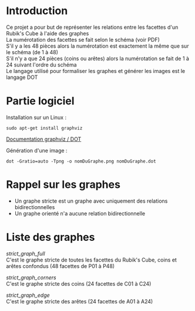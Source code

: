 # Introduction
Ce projet a pour but de représenter les relations entre les facettes d'un Rubik's Cube à l'aide des graphes  
La numérotation des facettes se fait selon le schéma (voir PDF)  
S'il y a les 48 pièces alors la numérotation est exactement la même que sur le schéma (de 1 à 48)  
S'il n'y a que 24 pièces (coins ou arêtes) alors la numérotation se fait de 1 à 24 suivant l'ordre du schéma  
Le langage utilisé pour formaliser les graphes et générer les images est le langage DOT  
  
  
# Partie logiciel
Installation sur un Linux :
```
sudo apt-get install graphviz
```
  
[Documentation graphviz / DOT](https://www.graphviz.org/)
  
Génération d'une image :
```
dot -Gratio=auto -Tpng -o nomDuGraphe.png nomDuGraphe.dot
```
  
  
# Rappel sur les graphes
- Un graphe stricte est un graphe avec uniquement des relations bidirectionnelles
- Un graphe orienté n'a aucune relation bidirectionnelle
  
  
# Liste des graphes
*strict_graph_full*  
C'est le graphe stricte de toutes les facettes du Rubik's Cube, coins et arêtes confondus (48 facettes de P01 à P48)
  
*strict_graph_corners*  
C'est le graphe stricte des coins (24 facettes de C01 à C24)
  
*strict_graph_edge*  
C'est le graphe stricte des arêtes (24 facettes de A01 à A24)

